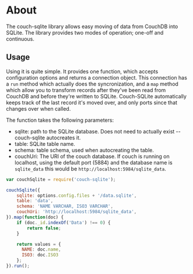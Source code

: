 # About

The couch-sqlite library allows easy moving of data from CouchDB into SQLite. The library provides two modes of operation; one-off and continuous.

## Usage

Using it is quite simple. It provides one function, which accepts configuration options and returns a connection object. This connection has a `run` method which actually does the syncronization, and a `map` method which allow you to transform records after they've been read from CouchDB and before they're written to SQLite. Couch-SQLite automatically keeps track of the last record it's moved over, and only ports since that changes over when called.

The function takes the following parameters:

* sqlite: path to the SQLite database. Does not need to actually exist -- couch-sqlite autocreates it.
* table: SQLite table name.
* schema: table schema, used when autocreating the table.
* couchUri: The URI of the couch database. If couch is running on localhost, using the default port (5884) and the database name is `sqlite_data` this would be `http://localhost:5984/sqlite_data`.

```javascript
var couchSqlite = require('couch-sqlite');

couchSqlite({
    sqlite: options.config.files + '/data.sqlite',
    table: 'data',
    schema: 'NAME VARCHAR, ISO3 VARCHAR',
    couchUri: 'http://localhost:5984/sqlite_data',
}).map(function(doc) {
    if (doc._id.indexOf('Data') !== 0) {
        return false;
    }

    return values = {
      NAME: doc.name,
      ISO3: doc.ISO3
    };
}).run();
```
